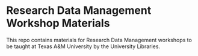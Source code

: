 # Research Data Management Workshop Materials

This repo contains materials for Research Data Management workshops to be taught at Texas A&M University by the University Libraries.
